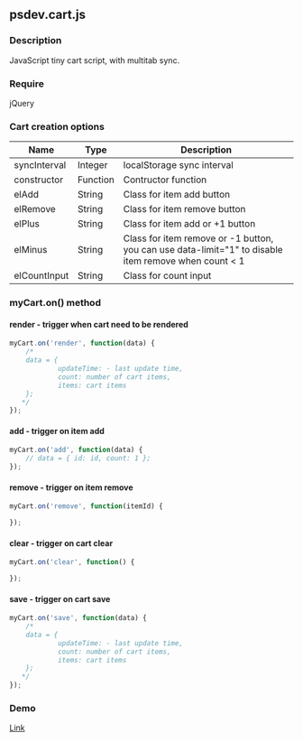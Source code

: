 ## psdev.cart.js

### Description
JavaScript tiny cart script, with multitab sync.

### Require
jQuery

### Cart creation options
Name         | Type                            | Description
-------------|---------------------------------|-------------
syncInterval | Integer                         | localStorage sync interval
constructor  | Function                        | Contructor function
elAdd        | String                          | Class for item add button
elRemove     | String                          | Class for item remove button
elPlus       | String                          | Class for item add or +1 button
elMinus      | String                          | Class for item remove or -1 button, you can use data-limit="1" to disable item remove when count < 1
elCountInput | String                          | Class for count input

### myCart.on() method

#### render - trigger when cart need to be rendered
``` js
myCart.on('render', function(data) {
    /*
    data = {
            updateTime: - last update time,
            count: number of cart items,
            items: cart items
    };
   */
});
```

#### add - trigger on item add
``` js
myCart.on('add', function(data) {
    // data = { id: id, count: 1 };
});
```

#### remove - trigger on item remove
``` js
myCart.on('remove', function(itemId) {

});
```

#### clear - trigger on cart clear
``` js
myCart.on('clear', function() {

});
```

#### save - trigger on cart save
``` js
myCart.on('save', function(data) {
    /*
    data = {
            updateTime: - last update time,
            count: number of cart items,
            items: cart items
    };
   */
});
```

### Demo
[Link](http://winns.github.io/psdevCart-demo-page/)
